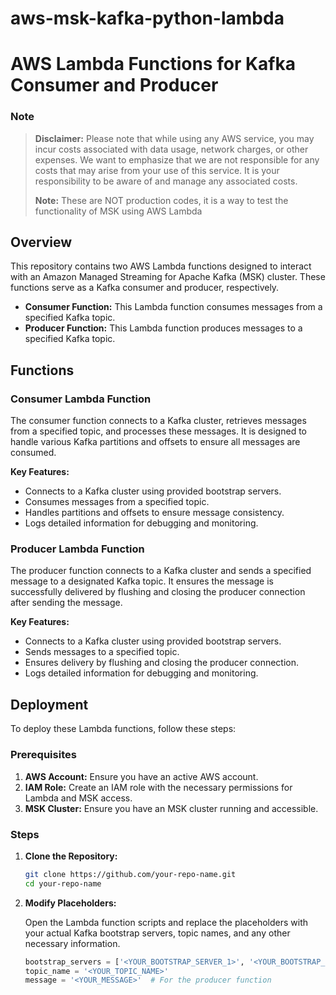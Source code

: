 # aws-msk-kafka-python-lambda

# AWS Lambda Functions for Kafka Consumer and Producer

### Note
> **Disclaimer:** Please note that while using any AWS service, you may incur costs associated with data usage, network charges, or other expenses. We want to emphasize that we are not responsible for any costs that may arise from your use of this service. It is your responsibility to be aware of and manage any associated costs.
> 
> **Note:** These are NOT production codes, it is a way to test the functionality of MSK using AWS Lambda

## Overview

This repository contains two AWS Lambda functions designed to interact with an Amazon Managed Streaming for Apache Kafka (MSK) cluster. These functions serve as a Kafka consumer and producer, respectively. 

- **Consumer Function:** This Lambda function consumes messages from a specified Kafka topic.
- **Producer Function:** This Lambda function produces messages to a specified Kafka topic.

## Functions

### Consumer Lambda Function

The consumer function connects to a Kafka cluster, retrieves messages from a specified topic, and processes these messages. It is designed to handle various Kafka partitions and offsets to ensure all messages are consumed.

**Key Features:**
- Connects to a Kafka cluster using provided bootstrap servers.
- Consumes messages from a specified topic.
- Handles partitions and offsets to ensure message consistency.
- Logs detailed information for debugging and monitoring.

### Producer Lambda Function

The producer function connects to a Kafka cluster and sends a specified message to a designated Kafka topic. It ensures the message is successfully delivered by flushing and closing the producer connection after sending the message.

**Key Features:**
- Connects to a Kafka cluster using provided bootstrap servers.
- Sends messages to a specified topic.
- Ensures delivery by flushing and closing the producer connection.
- Logs detailed information for debugging and monitoring.

## Deployment

To deploy these Lambda functions, follow these steps:

### Prerequisites

1. **AWS Account:** Ensure you have an active AWS account.
2. **IAM Role:** Create an IAM role with the necessary permissions for Lambda and MSK access.
3. **MSK Cluster:** Ensure you have an MSK cluster running and accessible.

### Steps

1. **Clone the Repository:**

    ```bash
    git clone https://github.com/your-repo-name.git
    cd your-repo-name
    ```

2. **Modify Placeholders:**
   
   Open the Lambda function scripts and replace the placeholders with your actual Kafka bootstrap servers, topic names, and any other necessary information.
   
   ```python
   bootstrap_servers = ['<YOUR_BOOTSTRAP_SERVER_1>', '<YOUR_BOOTSTRAP_SERVER_2>']
   topic_name = '<YOUR_TOPIC_NAME>'
   message = '<YOUR_MESSAGE>'  # For the producer function
